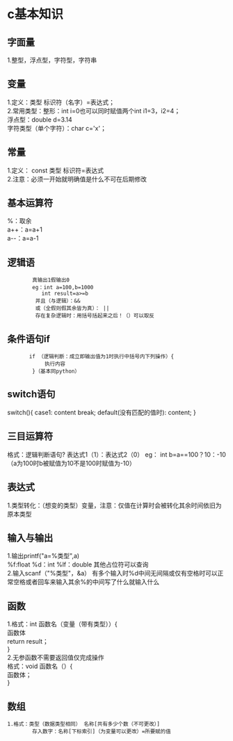 # c基本知识  
## 字面量   
   1.整型，浮点型，字符型，字符串  
## 变量    
   1.定义：类型 标识符（名字）=表达式；  
   2.常用类型：整形：int i=0也可以同时赋值两个int i1=3，i2=4；  
            浮点型：double d=3.14    
            字符类型（单个字符）：char c='x'；  
## 常量   
  1.定义： const 类型 标识符=表达式  
  2.注意：必须一开始就明确值是什么不可在后期修改   
## 基本运算符  
   %：取余  
   a++：a=a+1  
   a--：a=a-1  
## 逻辑语  
            真输出1假输出0  
            eg：int a=100,b=1000  
               int result=a>=b
             并且（与逻辑）：&&
             或（全假则假其余皆为真）： ||
             存在复杂逻辑时：用括号括起来之后！（）可以取反
## 条件语句if
           if （逻辑判断：成立即输出值为1时执行中括号内下列操作）{
                执行内容
            }（基本同python）
## switch语句  
   switch(){
   case1:
        content
        break;
   default(没有匹配的值时):
        content;
    }
## 三目运算符  
   格式：逻辑判断语句? 表达式1（1）：表达式2（0）
         eg：
        int b=a==100？10：-10（a为100时b被赋值为10不是100时赋值为-10）
## 表达式    
   1.类型转化：（想变的类型）变量，注意：仅值在计算时会被转化其余时间依旧为原本类型   
## 输入与输出    
   1.输出printf("a=%类型",a)   
     %f:float %d：int %lf：double 其他占位符可以查询   
   2.输入scanf（"%类型"，&a）  有多个输入时%d中间无间隔或仅有空格时可以正常空格或者回车来输入其余%的中间写了什么就输入什么   
## 函数   
   1.格式：int 函数名（变量（带有类型））{  
                函数体  
                return result；  
           }    
  2.无参函数不需要返回值仅完成操作  
    格式：void 函数名（）{    
             函数体；  
         }   
## 数组    
    1.格式：类型（数据类型相同） 名称[共有多少个数（不可更改）]  
            存入数字：名称[下标索引]（为变量可以更改）=所要赋的值  
   
  
     
